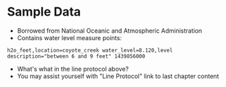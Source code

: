 # Sample Data

* Borrowed from National Oceanic and Atmospheric Administration
* Contains water level measure points:
```
h2o_feet,location=coyote_creek water_level=8.120,level description="between 6 and 9 feet" 1439856000
```
* What's what in the line protocol above?
* You may assist yourself with "Line Protocol" link to last chapter content